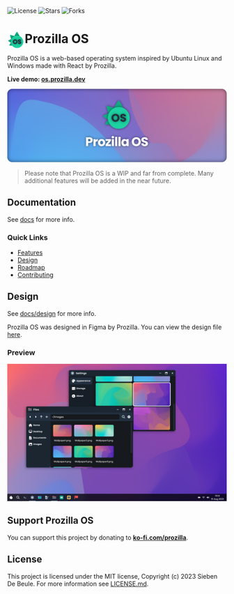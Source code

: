 <img alt="License" src="https://img.shields.io/github/license/prozilla/Prozilla-OS?style=flat-square&color=ee5253&label=License"> <img alt="Stars" src="https://img.shields.io/github/stars/prozilla/prozilla-os?style=flat-square&color=feca57&label=%E2%AD%90">  <img alt="Forks" src="https://img.shields.io/github/forks/prozilla/prozilla-os?style=flat-square&color=54a0ff&label=Forks">

# <img src="public/assets/logo.svg" align="left" width=40 height=40 alt="Logo"/> Prozilla OS

Prozilla OS is a web-based operating system inspired by Ubuntu Linux and Windows made with React by Prozilla.

**Live demo: [os.prozilla.dev](https://os.prozilla.dev/)**

<img src="public/assets/banner-logo-title-small.png" alt="Banner with the logo of Prozilla OS"/>

> Please note that Prozilla OS is a WIP and far from complete. Many additional features will be added in the near future.

## Documentation

See [docs](docs/README.md) for more info.

### Quick Links

- [Features](docs/features/README.md)
- [Design](docs/design/README.md)
- [Roadmap](docs/roadmap/README.md)
- [Contributing](docs/contributing/README.md)

## Design

See [docs/design](docs/design/README.md) for more info.

Prozilla OS was designed in Figma by Prozilla. You can view the design file [here](https://www.figma.com/file/bEE5RyWgV0QILcXpZWEk2r/ProzillaOS?type=design&node-id=0%3A1&mode=design&t=7KR1tKCp9H5cK3hf-1).

### Preview

<img src="public/assets/screenshots/screenshot-files-settings-taskbar-desktop.png" alt="Screenshot of Prozilla OS"/>

## Support Prozilla OS

You can support this project by donating to **[ko-fi.com/prozilla](https://ko-fi.com/prozilla)**.

## License

This project is licensed under the MIT license, Copyright (c) 2023 Sieben De Beule. For more information see [LICENSE.md](LICENSE.md).
